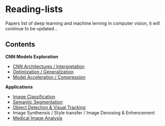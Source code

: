 # Reading-lists
Papers list of deep learning and machine lerning in computer vision, it will continue to be updated...
## Contents
**CNN Models Exploration**
* [CNN Architectures / Interpretation](https://github.com/Zakiyi/Paper-lists/blob/master/convolutional%20neural%20networks.md)
* [Optimization / Generalization](https://github.com/Zakiyi/Paper-lists/blob/master/optimization%20&%20generalization.md)
* [Model Acceleration / Compression](https://github.com/Zakiyi/Paper-lists/blob/master/model%20compress%20&%20accelerate.md)

**Applications**
* [Image Classification](https://github.com/Zakiyi/Paper-lists/blob/master/image%20classification.md)
* [Semantic Segmentation](https://github.com/Zakiyi/Paper-lists/blob/master/semantic%20segmentation.md)
* [Object Detection & Visual Tracking](https://github.com/Zakiyi/Paper-lists/edit/master/Object%20Detection.md)
* Image Synthensis / Style transfer / Image Denosing & Enhencement
* [Medical Image Analysis](https://github.com/Zakiyi/Paper-lists/blob/master/medical%20image%20analysis.md)

